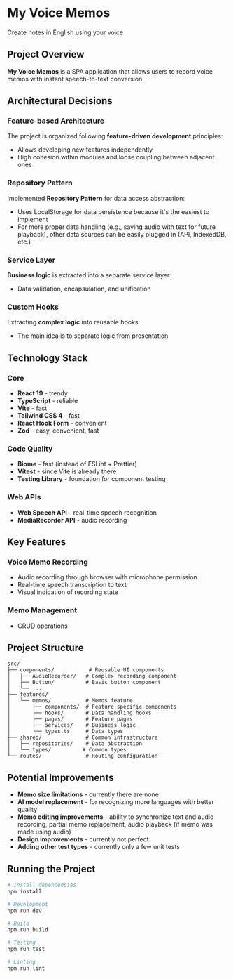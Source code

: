 # My Voice Memos

Create notes in English using your voice

## Project Overview

**My Voice Memos** is a SPA application that allows users to record voice memos with instant speech-to-text conversion.

## Architectural Decisions

### Feature-based Architecture
The project is organized following **feature-driven development** principles:
- Allows developing new features independently
- High cohesion within modules and loose coupling between adjacent ones

### Repository Pattern
Implemented **Repository Pattern** for data access abstraction:
- Uses LocalStorage for data persistence because it's the easiest to implement
- For more proper data handling (e.g., saving audio with text for future playback), other data sources can be easily plugged in (API, IndexedDB, etc.)

### Service Layer
**Business logic** is extracted into a separate service layer:
- Data validation, encapsulation, and unification

### Custom Hooks
Extracting **complex logic** into reusable hooks:
- The main idea is to separate logic from presentation

## Technology Stack

### Core
- **React 19** - trendy
- **TypeScript** - reliable
- **Vite** - fast
- **Tailwind CSS 4** - fast
- **React Hook Form** - convenient
- **Zod** - easy, convenient, fast

### Code Quality
- **Biome** - fast (instead of ESLint + Prettier)
- **Vitest** - since Vite is already there
- **Testing Library** - foundation for component testing

### Web APIs
- **Web Speech API** - real-time speech recognition
- **MediaRecorder API** - audio recording

## Key Features

### Voice Memo Recording
- Audio recording through browser with microphone permission
- Real-time speech transcription to text
- Visual indication of recording state

### Memo Management
- CRUD operations

## Project Structure

```
src/
├── components/           # Reusable UI components
│   ├── AudioRecorder/   # Complex recording component
│   ├── Button/          # Basic button component
│   └── ...
├── features/
│   └── memos/           # Memos feature
│       ├── components/  # Feature-specific components
│       ├── hooks/       # Data handling hooks
│       ├── pages/       # Feature pages
│       ├── services/    # Business logic
│       └── types.ts     # Data types
├── shared/              # Common infrastructure
│   ├── repositories/    # Data abstraction
│   └── types/          # Common types
└── routes/              # Routing configuration
```

## Potential Improvements

- **Memo size limitations** - currently there are none
- **AI model replacement** - for recognizing more languages with better quality
- **Memo editing improvements** - ability to synchronize text and audio recording, partial memo replacement, audio playback (if memo was made using audio)
- **Design improvements** - currently not perfect
- **Adding other test types** - currently only a few unit tests

## Running the Project

```bash
# Install dependencies
npm install

# Development
npm run dev

# Build
npm run build

# Testing
npm run test

# Linting
npm run lint
```